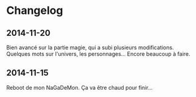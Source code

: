 # Changelog

## 2014-11-20

Bien avancé sur la partie magie, qui a subi plusieurs modifications.
Quelques mots sur l'univers, les personnages... Encore beaucoup à faire.

## 2014-11-15

Reboot de mon NaGaDeMon. Ça va être chaud pour finir...
